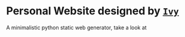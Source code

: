# Personal Website designed by [`Ivy`](http://www.dmulholl.com/docs/ivy/dev/index.html)

A minimalistic python static web generator, take a look at 

